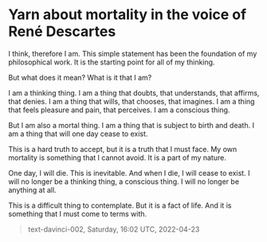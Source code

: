 # Yarn about mortality in the voice of René Descartes



I think, therefore I am. This simple statement has been the foundation of my philosophical work. It is the starting point for all of my thinking.

But what does it mean? What is it that I am?

I am a thinking thing. I am a thing that doubts, that understands, that affirms, that denies. I am a thing that wills, that chooses, that imagines. I am a thing that feels pleasure and pain, that perceives. I am a conscious thing.

But I am also a mortal thing. I am a thing that is subject to birth and death. I am a thing that will one day cease to exist.

 This is a hard truth to accept, but it is a truth that I must face. My own mortality is something that I cannot avoid. It is a part of my nature.

One day, I will die. This is inevitable. And when I die, I will cease to exist. I will no longer be a thinking thing, a conscious thing. I will no longer be anything at all.

This is a difficult thing to contemplate. But it is a fact of life. And it is something that I must come to terms with.

> text-davinci-002, Saturday, 16:02 UTC, 2022-04-23
